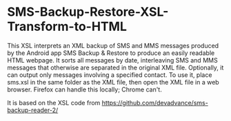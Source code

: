 # SMS-Backup-Restore-XSL-Transform-to-HTML
This XSL interprets an XML backup of SMS and MMS messages produced by the Android app SMS Backup &amp; Restore to produce an easily readable HTML webpage. It sorts all messages by date, interleaving SMS and MMS messages that otherwise are separated in the original XML file. Optionally, it can output only messages involving a specified contact.  To use it, place sms.xsl in the same folder as the XML file, then open the XML file in a web browser. Firefox can handle this locally; Chrome can't. 

It is based on the XSL code from https://github.com/devadvance/sms-backup-reader-2/
